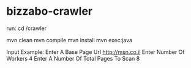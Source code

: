 # bizzabo-crawler

run: 
cd /crawler

mvn clean
mvn compile
mvn install
mvn exec:java 

 


Input Example:
Enter A Base Page Url
http://msn.co.il
Enter Number Of Workers
4
Enter A Number Of Total Pages To Scan
8


